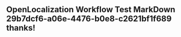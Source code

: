 <properties
ms.topic="hero-topic"
ms.test1="hero-topic"
ms.test2="test"/>


## OpenLocalization Workflow Test MarkDown 29b7dcf6-a06e-4476-b0e8-c2621bf1f689 thanks!



<!--HONumber=Jul16_HO3-->



